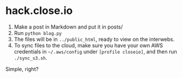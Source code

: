 hack.close.io
=============

1. Make a post in Markdown and put it in posts/
2. Run `python blog.py`
3. The files will be in `../public_html`, ready to view on the interwebs.
4. To sync files to the cloud, make sure you have your own AWS credentials in `~/.aws/config` under `[profile closeio]`, and then run `./sync_s3.sh`.


Simple, right?
